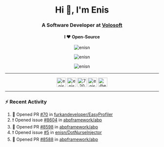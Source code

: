 <h1 align="center">Hi 👋, I'm Enis</h1>
<h3 align="center">A Software Developer at <a href="/volosoft">Volosoft</a></h3>

<h4 align="center"> I ❤ Open-Source</h4>

<p align="center"> <img src="https://komarev.com/ghpvc/?username=enisn" alt="enisn" /> </p>

<p align="center">
<img src="https://github-readme-stats.vercel.app/api/top-langs/?username=enisn&layout=compact" alt="enisn" />
</p>

<p align="center">
<img src="https://github-readme-stats.vercel.app/api?username=enisn&show_icons=true" alt="enisn" />
</p>

<hr />

<p align="center">
<a href="https://dev.to/enisn" target="blank"><img align="center" src="https://cdn.jsdelivr.net/npm/simple-icons@3.0.1/icons/dev-dot-to.svg" alt="enisn" height="30" width="30" /></a>
<a href="https://twitter.com/enisnecipoglu" target="blank"><img align="center" src="https://cdn.jsdelivr.net/npm/simple-icons@3.0.1/icons/twitter.svg" alt="enisnecipoglu" height="30" width="30" /></a>
<a href="https://stackoverflow.com/users/7200126" target="blank"><img align="center" src="https://cdn.jsdelivr.net/npm/simple-icons@3.0.1/icons/stackoverflow.svg" alt="7200126" height="30" width="30" /></a>
<a href="https://instagram.com/enisnecipoglu" target="blank"><img align="center" src="https://cdn.jsdelivr.net/npm/simple-icons@3.0.1/icons/instagram.svg" alt="enisnecipoglu" height="30" width="30" /></a>
<a href="https://medium.com/@enis.necipoglu" target="blank"><img align="center" src="https://cdn.jsdelivr.net/npm/simple-icons@3.0.1/icons/medium.svg" alt="@enis.necipoglu" height="30" width="30" /></a>
</p>

<hr />

### :zap: Recent Activity

<!--START_SECTION:activity-->
1. 💪 Opened PR [#70](https://github.com/furkandeveloper/EasyProfiler/pull/70) in [furkandeveloper/EasyProfiler](https://github.com/furkandeveloper/EasyProfiler)
2. ❗️ Opened issue [#8604](https://github.com/abpframework/abp/issues/8604) in [abpframework/abp](https://github.com/abpframework/abp)
3. 💪 Opened PR [#8598](https://github.com/abpframework/abp/pull/8598) in [abpframework/abp](https://github.com/abpframework/abp)
4. ❗️ Opened issue [#5](https://github.com/enisn/DotNurseInjector/issues/5) in [enisn/DotNurseInjector](https://github.com/enisn/DotNurseInjector)
5. 💪 Opened PR [#8588](https://github.com/abpframework/abp/pull/8588) in [abpframework/abp](https://github.com/abpframework/abp)
<!--END_SECTION:activity-->

